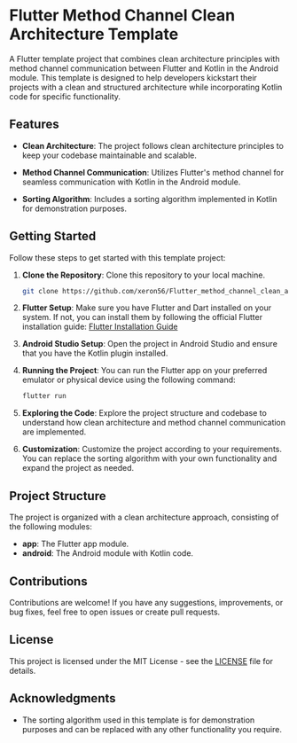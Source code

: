 
# Flutter Method Channel Clean Architecture Template

A Flutter template project that combines clean architecture principles with method channel communication between Flutter and Kotlin in the Android module. This template is designed to help developers kickstart their projects with a clean and structured architecture while incorporating Kotlin code for specific functionality.

## Features

- **Clean Architecture**: The project follows clean architecture principles to keep your codebase maintainable and scalable.

- **Method Channel Communication**: Utilizes Flutter's method channel for seamless communication with Kotlin in the Android module.

- **Sorting Algorithm**: Includes a sorting algorithm implemented in Kotlin for demonstration purposes.

## Getting Started

Follow these steps to get started with this template project:

1. **Clone the Repository**: Clone this repository to your local machine.

   ```bash
   git clone https://github.com/xeron56/Flutter_method_channel_clean_architecture.git
   ```

2. **Flutter Setup**: Make sure you have Flutter and Dart installed on your system. If not, you can install them by following the official Flutter installation guide: [Flutter Installation Guide](https://flutter.dev/docs/get-started/install)

3. **Android Studio Setup**: Open the project in Android Studio and ensure that you have the Kotlin plugin installed.

4. **Running the Project**: You can run the Flutter app on your preferred emulator or physical device using the following command:

   ```bash
   flutter run
   ```

5. **Exploring the Code**: Explore the project structure and codebase to understand how clean architecture and method channel communication are implemented.

6. **Customization**: Customize the project according to your requirements. You can replace the sorting algorithm with your own functionality and expand the project as needed.

## Project Structure

The project is organized with a clean architecture approach, consisting of the following modules:

- **app**: The Flutter app module.
- **android**: The Android module with Kotlin code.

## Contributions

Contributions are welcome! If you have any suggestions, improvements, or bug fixes, feel free to open issues or create pull requests.

## License

This project is licensed under the MIT License - see the [LICENSE](LICENSE) file for details.

## Acknowledgments

- The sorting algorithm used in this template is for demonstration purposes and can be replaced with any other functionality you require.

